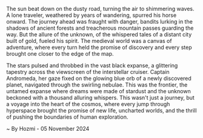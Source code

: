 
The sun beat down on the dusty road, turning the air to shimmering waves. A lone traveler, weathered by years of wandering, spurred his horse onward. The journey ahead was fraught with danger, bandits lurking in the shadows of ancient forests and treacherous mountain passes guarding the way. But the allure of the unknown, of the whispered tales of a distant city built of gold, fueled his spirit. The medieval world was a canvas of adventure, where every turn held the promise of discovery and every step brought one closer to the edge of the map.

The stars pulsed and throbbed in the vast black expanse, a glittering tapestry across the viewscreen of the interstellar cruiser. Captain Andromeda, her gaze fixed on the glowing blue orb of a newly discovered planet, navigated through the swirling nebulae. This was the frontier, the untamed expanse where dreams were made of stardust and the unknown beckoned with a thousand alluring whispers. This wasn't just a journey, but a voyage into the heart of the cosmos, where every jump through hyperspace brought the promise of new life, uncharted worlds, and the thrill of pushing the boundaries of human exploration. 

~ By Hozmi - 05 November 2024
